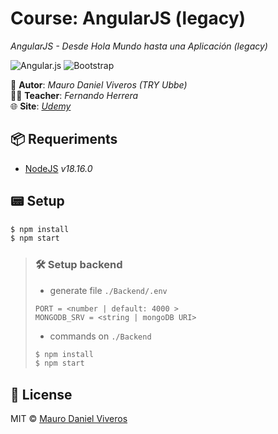 # Course: AngularJS (legacy)
*AngularJS - Desde Hola Mundo hasta una Aplicación (legacy)*  

![Angular.js][angular-badge]
![Bootstrap][bootstrap-badge]

👤 **Autor**: *Mauro Daniel Viveros (TRY Ubbe)*  
👨‍🏫 **Teacher**: *Fernando Herrera*  
🌐 **Site**: *[Udemy][udemy-link]*  

## 📦 Requeriments
- [NodeJS][nodejs] _v18.16.0_

## 📟 Setup

```bash
$ npm install
$ npm start
```

> ### 🛠 Setup backend
> - generate file `./Backend/.env`
> ```
> PORT = <number | default: 4000 >
> MONGODB_SRV = <string | mongoDB URI>
> ```
> - commands on `./Backend`
> ```bash
> $ npm install
> $ npm start
> ```

## 📜 License
MIT © [Mauro Daniel Viveros][github-profile]

[angular-badge]: https://img.shields.io/badge/angular.js-%23E23237.svg?style=for-the-badge&logo=angularjs&logoColor=white
[bootstrap-badge]: https://img.shields.io/badge/bootstrap-%23563D7C.svg?style=for-the-badge&logo=bootstrap&logoColor=white
[udemy-link]: https://www.udemy.com/course/angularjs-en-espanol/
[github-profile]: https://github.com/maurodviveros
[nodejs]: https://nodejs.org